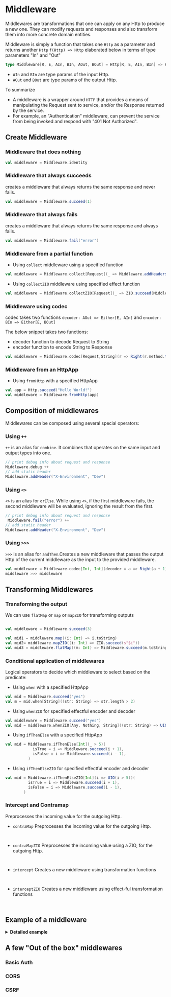 # Middleware

Middlewares are transformations that one can apply on any Http to produce a new one. 
They can modify requests and responses and also transform them into more concrete domain entities.

Middleware is simply a function that takes one ```Http``` as a parameter and returns another ```Http``` ```f(Http) => Http``` elaborated below in terms of type parameters "In" and "Out"

```scala
type Middleware[R, E, AIn, BIn, AOut, BOut] = Http[R, E, AIn, BIn] => Http[R, E, AOut, BOut]
```

* `AIn` and `BIn` are type params of the input Http. 
* `AOut` and `BOut` are type params of the output Http.

To summarize 
- A middleware is a wrapper around ```HTTP``` that provides a means of manipulating the Request sent to service, and/or the Response returned by the service. 
- For example, an "Authentication" middleware, can prevent the service from being invoked and respond with "401 Not Authorized".

## Create Middleware

### Middleware that does nothing

```scala
val middleware = Middleware.identity
```

### Middleware that always succeeds

creates a middleware that always returns the same response and never fails.

```scala
val middleware = Middleware.succeed(1)
```

### Middleware that always fails

creates a middleware that always returns the same response and always fails.

```scala
val middleware = Middleware.fail("error")
```

### Middleware from a partial function

- Using ```collect``` middleware using a specified function

```scala
val middleware = Middleware.collect[Request](_ => Middleware.addHeaders(Headers("a", "b")))
```

- Using ```collectZIO``` middleware using specified effect function

```scala
val middleware = Middleware.collectZIO[Request](_ => ZIO.succeed(Middleware.addHeaders(Headers("a", "b"))))  
```

### Middleware using codec

codec takes two functions `decoder: AOut => Either[E, AIn]` and `encoder: BIn => Either[E, BOut]`

The below snippet takes two functions:
- decoder function to decode Request to String 
- encoder function to encode String to Response

```scala
val middleware = Middleware.codec[Request,String](r => Right(r.method.toString()),s => Right(Response.text(s)))
```

### Middleware from an HttpApp

- Using ```fromHttp``` with a specified HttpApp

```scala
val app = Http.succeed("Hello World!")
val middleware = Middleware.fromHttp(app)
```

## Composition of middlewares

Middlewares can be composed using several special operators:

### Using `++`

`++` is an alias for `combine`. It combines that operates on the same input and output types into one.

```scala
// print debug info about request and response
Middleware.debug ++
// add static header
Middleware.addHeader("X-Environment", "Dev") 
```

### Using `<>`

`<>` is an alias for `orElse`. While using `<>`, if the first middleware fails, the second middleware will be evaluated, ignoring the result from the first.

```scala
// print debug info about request and response
 Middleware.fail("error") ++
// add static header
Middleware.addHeader("X-Environment", "Dev") 
```

### Using `>>>`

`>>>` is an alias for `andThen`.Creates a new middleware that passes the output Http of the current middleware as the input to the provided middleware.

```scala
val middleware = Middleware.codec[Int, Int](decoder = a => Right(a + 1), encoder = b => Right(b + 1))
middleware >>> middleware
```

## Transforming Middlewares

### Transforming the output 
We can use `flatMap` or  `map` or `mapZIO` for transforming outputs

```scala

val middleware = Middleware.succeed(3)

val mid1 = middleware.map((i: Int) => i.toString)
val mid2= middleware.mapZIO((i: Int) => ZIO.succeed(s"$i"))
val mid3 = middleware.flatMap((m: Int) => Middleware.succeed(m.toString))

```

### Conditional application of middlewares

Logical operators to decide which middleware to select based on the predicate:

- Using `when` with a specified HttpApp

```scala
val mid = Middleware.succeed("yes")
val m = mid.when[String]((str: String) => str.length > 2)
```
- Using `whenZIO` for specified effectful encoder and decoder

```scala
val middleware = Middleware.succeed("yes")
val mid = middleware.whenZIO[Any, Nothing, String]((str: String) => UIO(str.length > 2))  
```
- Using `ifThenElse` with a specified HttpApp

```scala
val mid = Middleware.ifThenElse[Int](_ > 5)(
            isTrue = i => Middleware.succeed(i + 1),
            isFalse = i => Middleware.succeed(i - 1),
          )
```
- Using `ifThenElseZIO` for specified effectful encoder and decoder

```scala
val mid = Middleware.ifThenElseZIO[Int](i => UIO(i > 5))(
          isTrue = i => Middleware.succeed(i + 1),
          isFalse = i => Middleware.succeed(i - 1),
        ) 
```

### Intercept and Contramap
Preprocesses the incoming value for the outgoing Http.
- ```contraMap``` Preprocesses the incoming value for the outgoing Http.
```scala
  
```
- ```contraMapZIO``` Preprocesses the incoming value using a ZIO, for the outgoing Http.
```scala
  
```
- ```intercept``` Creates a new middleware using transformation functions
```scala
  
```
- ```interceptZIO``` Creates a new middleware using effect-ful transformation functions
```scala
  
```


## Example of a middleware

<details>
<summary><b>Detailed example </b></summary>

```scala
    import zhttp.http._
    import zhttp.http.middleware.HttpMiddleware
    import zhttp.service.Server
    import zio.clock.{Clock, currentTime}
    import zio.console.Console
    import zio.duration._
    import zio.{App, ExitCode, URIO, ZIO}
    
    import java.io.IOException
    import java.util.concurrent.TimeUnit
    
     val app: HttpApp[Clock, Nothing] = Http.collectZIO[Request] {
       // this will return result instantly
       case Method.GET -> !! / "text"         => ZIO.succeed(Response.text("Hello World!"))
       // this will return result after 5 seconds, so with 3 seconds timeout it will fail
       case Method.GET -> !! / "long-running" => ZIO.succeed(Response.text("Hello World!")).delay(5 seconds)
     }

    val middlewares: HttpMiddleware[Console with Clock, IOException] =
       // print debug info about request and response
       Middleware.debug ++
       // add static header
       Middleware.addHeader("X-Environment", "Dev") ++   

   override def run(args: List[String]): URIO[zio.ZEnv, ExitCode] =
       Server.start(8090, (app @@ middlewares)).exitCode
```
   
</details>   

## A few "Out of the box" middlewares
### Basic Auth
### CORS
### CSRF

